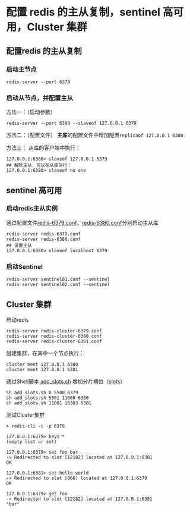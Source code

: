 # 配置 redis 的主从复制，sentinel 高可用，Cluster 集群

## 配置redis 的主从复制
### 启动主节点
```shell
redis-server --port 6379
```
### 启动从节点，并配置主从

方法一：（启动参数）
```shell
redis-server --port 6380 --slaveof 127.0.0.1 6379
```
方法二：（配置文件）
**主库**的配置文件中增加配置`replicaof 127.0.0.1 6380`

方法三：
从库的客户端中执行：
```shell
127.0.0.1:6380> slaveof 127.0.0.1 6379
## 解除主从，可以在从库执行：
127.0.0.1:6380> slaveof no one
```

## sentinel 高可用
### 启动redis主从实例
通过配置文件[redis-6379.conf](./redis-6379.conf)、[redis-6380.conf](./redis-6380.conf)分别启动主从库
```shell
redis-server redis-6379.conf
redis-server redis-6380.conf
## 设置主从
127.0.0.1:6380> slaveof localhost 6379
```

### 启动Sentinel
```shell
redis-server sentinel01.conf --sentinel
redis-server sentinel02.conf --sentinel
```

## Cluster 集群
启动redis
```shell
redis-server redis-cluster-6379.conf
redis-server redis-cluster-6380.conf
redis-server redis-cluster-6381.conf
```

组建集群，在其中一个节点执行：
```shell
cluster meet 127.0.0.1 6380
cluster meet 127.0.0.1 6381
```
通过Shell脚本 [add_slots.sh](./add_slots.sh) 增加分片槽位（slots）
```shell
sh add_slots.sh 0 5500 6379
sh add_slots.sh 5501 11000 6380
sh add_slots.sh 11001 16383 6381
```
测试Cluster集群
```shell
> redis-cli -c -p 6379

127.0.0.1:6379> keys *
(empty list or set)

127.0.0.1:6379> set foo bar
-> Redirected to slot [12182] located at 127.0.0.1:6381
OK

127.0.0.1:6381> set hello world
-> Redirected to slot [866] located at 127.0.0.1:6379
OK

127.0.0.1:6379> get foo
-> Redirected to slot [12182] located at 127.0.0.1:6381
"bar"
```
